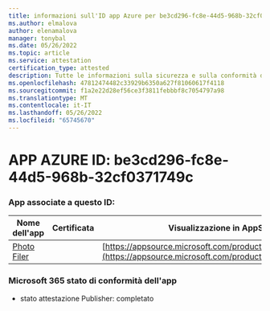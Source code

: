 ```yaml
---
title: informazioni sull'ID app Azure per be3cd296-fc8e-44d5-968b-32cf0371749c
ms.author: elmalova
author: elenamalova
manager: tonybal
ms.date: 05/26/2022
ms.topic: article
ms.service: attestation
certification_type: attested
description: Tutte le informazioni sulla sicurezza e sulla conformità disponibili per be3cd296-fc8e-44d5-968b-32cf0371749c.
ms.openlocfilehash: 47812474482c33929b6350a627f81060617f4118
ms.sourcegitcommit: f1a2e22d28ef56ce3f3811febbbf8c7054797a98
ms.translationtype: MT
ms.contentlocale: it-IT
ms.lasthandoff: 05/26/2022
ms.locfileid: "65745670"
---
```

# <a name="azure-app-id-be3cd296-fc8e-44d5-968b-32cf0371749c"></a>APP AZURE ID: be3cd296-fc8e-44d5-968b-32cf0371749c


### <a name="apps-associated-with-this-id"></a>App associate a questo ID:
| **Nome dell'app** | **Certificata** | **Visualizzazione in AppSource** |
|--------------|---------------|-----------------------|
| [Photo Filer](../forward/WA200003881.md) |  | [https://appsource.microsoft.com/product/office/WA200003881](https://appsource.microsoft.com/product/office/WA200003881) |

### <a name="microsoft-365-app-compliance-status"></a>Microsoft 365 stato di conformità dell'app
- stato attestazione Publisher: completato
